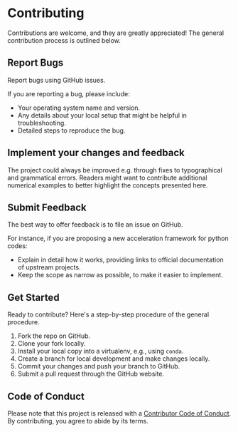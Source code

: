 # Contributing

Contributions are welcome, and they are greatly appreciated! The general contribution process is outlined below.

## Report Bugs

Report bugs using GitHub issues.

If you are reporting a bug, please include:

* Your operating system name and version.
* Any details about your local setup that might be helpful in troubleshooting.
* Detailed steps to reproduce the bug.

## Implement your changes and feedback

The project could always be improved e.g. through fixes to typographical and grammatical errors. Readers might want to contribute additional numerical examples to better highlight the concepts presented here.

## Submit Feedback

The best way to offer feedback is to file an issue on GitHub.

For instance, if you are proposing a new acceleration framework for python codes:

* Explain in detail how it works, providing links to official documentation of upstream projects.
* Keep the scope as narrow as possible, to make it easier to implement.

## Get Started

Ready to contribute? Here's a step-by-step procedure of the general procedure.

1. Fork the repo on GitHub.
2. Clone your fork locally.
3. Install your local copy into a virtualenv, e.g., using `conda`.
4. Create a branch for local development and make changes locally.
5. Commit your changes and push your branch to GitHub.
6. Submit a pull request through the GitHub website.

## Code of Conduct

Please note that this project is released with a [Contributor Code of Conduct](CONDUCT.md). By contributing, you agree to abide by its terms.
